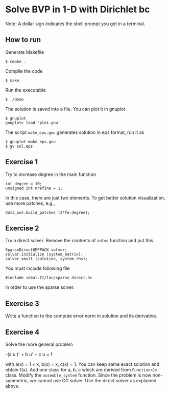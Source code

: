 # Solve BVP in 1-D with Dirichlet bc

Note: A dollar sign indicates the shell prompt you get in a terminal.

## How to run
Generate Makefile
```
$ cmake .
```
Compile the code
```
$ make
```
Run the executable
```
$ ./demo
```
The solution is saved into a file. You can plot it in gnuplot
```
$ gnuplot
gnuplot> load 'plot.gnu'
```
The script `make_eps.gnu` generates solution in eps format, run it as
```
$ gnuplot make_eps.gnu
$ gv sol.eps
```

## Exercise 1

Try to increase degree in the main function
```
int degree = 10;
unsigned int nrefine = 1;
```
In this case, there are just two elements. To get better solution visualization, use more patches, e.g.,
```
data_out.build_patches (2*fe.degree);
```

## Exercise 2
Try a direct solver. Remove the contents of `solve` function and put this
```
SparseDirectUMFPACK solver;
solver.initialize (system_matrix);
solver.vmult (solution, system_rhs);
```
You must include following file
```
#include <deal.II/lac/sparse_direct.h>
```
in order to use the sparse solver.

## Exercise 3
Write a function to the compute error norm in solution and its derivative.

## Exercise 4
Solve the more general problem

-(a u')' + b u' + c u = f

with a(x) = 1 + x, b(x) = x, c(x) = 1. You can keep same exact solution and obtain f(x). Add one class for a, b, c which are derived from `Function<1>` class. Modify the `assemble_system` function. Since the problem is now non-symmetric, we cannot use CG solver. Use the direct solver as explained above.
